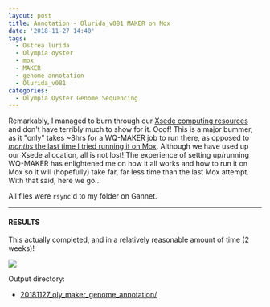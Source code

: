 ```yaml
---
layout: post
title: Annotation - Olurida_v081 MAKER on Mox
date: '2018-11-27 14:40'
tags:
  - Ostrea lurida
  - Olympia oyster
  - mox
  - MAKER
  - genome annotation
  - Olurida_v081
categories:
  - Olympia Oyster Genome Sequencing
---
```

Remarkably, I managed to burn through our [Xsede computing resources](https://robertslab.github.io/sams-notebook/2018/08/07/genome-annotation-olympia-oyster-genome-using-wq-maker-instance-on-jetstream.html) and don't have terribly much to show for it. Ooof! This is a major bummer, as it "only" takes ~8hrs for a WQ-MAKER job to run there, as opposed to [_months_ the last time I tried running it on Mox](https://robertslab.github.io/sams-notebook/2018/07/11/mox-olympia-oyster-genome-annotation-progress-using-maker-2-31-10.html). Although we have used up our Xsede allocation, all is not lost! The experience of setting up/running WQ-MAKER has enlightened me on how it all works and how to run it on Mox so it will (hopefully) take far, far less time than the last Mox attempt. With that said, here we go...


All files were ```rsync```'d to my folder on Gannet.

---

#### RESULTS

This actually completed, and in a relatively reasonable amount of time (2 weeks)!

![](https://gannet.fish.washington.edu/Atumefaciens/images/20181210_mox_maker_complete.png)

Output directory:

- [20181127_oly_maker_genome_annotation/](https://gannet.fish.washington.edu/Atumefaciens/20181127_oly_maker_genome_annotation/)
